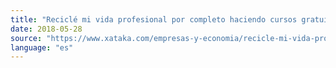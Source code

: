 ```yaml
---
title: "Reciclé mi vida profesional por completo haciendo cursos gratuitos de Coursera sobre data science"
date: 2018-05-28
source: "https://www.xataka.com/empresas-y-economia/recicle-mi-vida-profesional-completo-haciendo-cursos-gratuitos-coursera-data-science"
language: "es"
---
```

